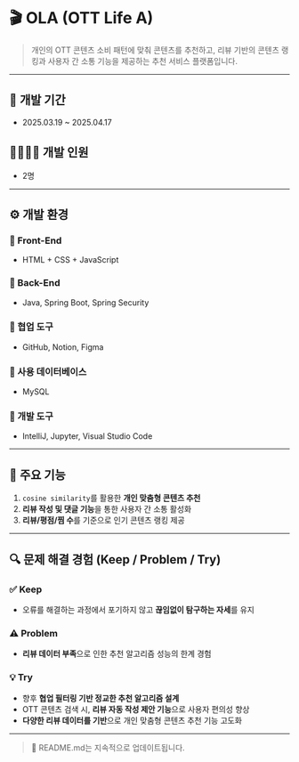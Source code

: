 # 🎬 OLA (OTT Life A)

> 개인의 OTT 콘텐츠 소비 패턴에 맞춰 콘텐츠를 추천하고, 리뷰 기반의 콘텐츠 랭킹과 사용자 간 소통 기능을 제공하는 추천 서비스 플랫폼입니다.

---

## 📅 개발 기간
- 2025.03.19 ~ 2025.04.17

## 👨‍👩‍👧‍👦 개발 인원
- 2명

---

## ⚙️ 개발 환경

### 🔹 Front-End
- HTML + CSS + JavaScript

### 🔹 Back-End
- Java, Spring Boot, Spring Security

### 🔹 협업 도구
- GitHub, Notion, Figma

### 🔹 사용 데이터베이스
- MySQL

### 🔹 개발 도구
- IntelliJ, Jupyter, Visual Studio Code

---

## 🧩 주요 기능

1. `cosine similarity`를 활용한 **개인 맞춤형 콘텐츠 추천**
2. **리뷰 작성 및 댓글 기능**을 통한 사용자 간 소통 활성화
3. **리뷰/평점/찜 수**를 기준으로 인기 콘텐츠 랭킹 제공

---

## 🔍 문제 해결 경험 (Keep / Problem / Try)

### ✅ Keep
- 오류를 해결하는 과정에서 포기하지 않고 **끊임없이 탐구하는 자세**를 유지

### ⚠️ Problem
- **리뷰 데이터 부족**으로 인한 추천 알고리즘 성능의 한계 경험

### 💡 Try
- 향후 **협업 필터링 기반 정교한 추천 알고리즘 설계**
- OTT 콘텐츠 검색 시, **리뷰 자동 작성 제안 기능**으로 사용자 편의성 향상
- **다양한 리뷰 데이터를 기반**으로 개인 맞춤형 콘텐츠 추천 기능 고도화

---
> 🔧 README.md는 지속적으로 업데이트됩니다.
